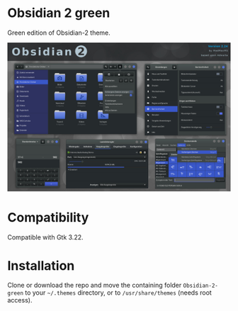 # Obsidian 2 green
Green edition of Obsidian-2 theme.

![alt tag](https://github.com/madmaxms/theme-obsidian-2/blob/green/screenshot.jpg)

# Compatibility
Compatible with Gtk 3.22. 

# Installation
Clone or download the repo and move the containing folder `Obsidian-2-green` to your `~/.themes` directory, or to `/usr/share/themes` (needs root access).
